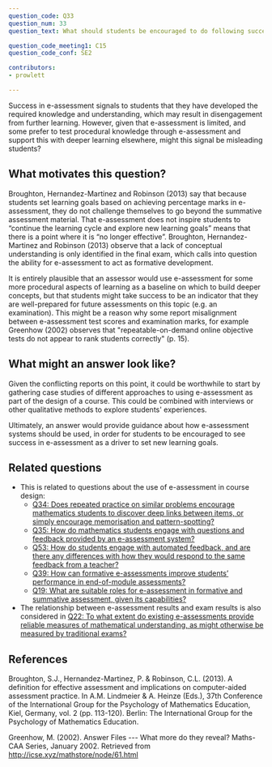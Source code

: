 ```yaml
---
question_code: Q33 
question_num: 33 
question_text: What should students be encouraged to do following success in e-assessment? 

question_code_meeting1: C15 
question_code_conf: SE2 

contributors: 
- prowlett

---
```


Success in e-assessment signals to students that they have developed the required knowledge and understanding, which may result in disengagement from further learning. However, given that e-assessment is limited, and some prefer to test procedural knowledge through e-assessment and support this with deeper learning elsewhere, might this signal be misleading students? 

## What motivates this question?

Broughton, Hernandez-Martinez and Robinson (2013) say that because students set learning goals based on achieving percentage marks in e-assessment, they do not challenge themselves to go beyond the summative assessment material. That e-assessment does not inspire students to “continue the learning cycle and explore new learning goals” means that there is a point where it is “no longer effective”. Broughton, Hernandez-Martinez and Robinson (2013) observe that a lack of conceptual understanding is only identified in the final exam, which calls into question the ability for e-assessment to act as formative development.

It is entirely plausible that an assessor would use e-assessment for some more procedural aspects of learning as a baseline on which to build deeper concepts, but that students might take success to be an indicator that they are well-prepared for future assessments on this topic (e.g. an examination). This might be a reason why some report misalignment between e-assessment test scores and examination marks, for example Greenhow (2002) observes that "repeatable-on-demand online objective tests do not appear to rank students correctly" (p. 15).

## What might an answer look like?

Given the conflicting reports on this point, it could be worthwhile to start by gathering case studies of different approaches to using e-assessment as part of the design of a course. This could be combined with interviews or other qualitative methods to explore students' experiences.

Ultimately, an answer would provide guidance about how e-assessment systems should be used, in order for students to be encouraged to see success in e-assessment as a driver to set new learning goals.

## Related questions

* This is related to questions about the use of e-assessment in course design:
  - [Q34: Does repeated practice on similar problems encourage mathematics students to discover deep links between items, or simply encourage memorisation and pattern-spotting?](Q34)
  - [Q35: How do mathematics students engage with questions and feedback provided by an e-assessment system?](Q35)
  - [Q53: How do students engage with automated feedback, and are there any differences with how they would respond to the same feedback from a teacher?](Q53)
  - [Q39: How can formative e-assessments improve students’ performance in end-of-module assessments?](Q39)
  - [Q19: What are suitable roles for e-assessment in formative and summative assessment, given its capabilities?](Q19)
* The relationship between e-assessment results and exam results is also considered in [Q22: To what extent do existing e-assessments provide reliable measures of mathematical understanding, as might otherwise be measured by traditional exams?](Q22)

## References

Broughton, S.J., Hernandez-Martinez, P. & Robinson, C.L. (2013). A definition for effective assessment and implications on computer-aided assessment practice. In A.M. Lindmeier & A. Heinze (Eds.), 37th Conference of the International Group for the Psychology of Mathematics Education, Kiel, Germany, vol. 2 (pp. 113-120). Berlin: The International Group for the Psychology of Mathematics Education.

Greenhow, M. (2002). Answer Files --- What more do they reveal? Maths-CAA Series, January 2002. Retrieved from http://icse.xyz/mathstore/node/61.html
